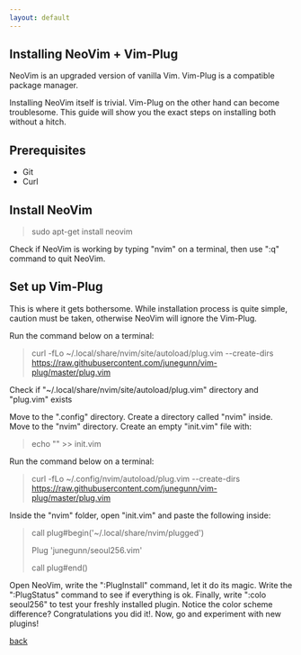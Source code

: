 ```yaml
---
layout: default
---
```


## Installing NeoVim + Vim-Plug

NeoVim is an upgraded version of vanilla Vim. Vim-Plug is a compatible package manager.

Installing NeoVim itself is trivial. Vim-Plug on the other hand can become troublesome. This guide will show you the exact steps on installing both without a hitch.

## Prerequisites

* Git
* Curl

## Install NeoVim

> sudo apt-get install neovim

Check if NeoVim is working by typing "nvim" on a terminal, then use ":q" command to quit NeoVim.

## Set up Vim-Plug

This is where it gets bothersome. While installation process is quite simple, caution must be taken, otherwise NeoVim will ignore the Vim-Plug.

Run the command below on a terminal:

>curl -fLo ~/.local/share/nvim/site/autoload/plug.vim --create-dirs \
>    https://raw.githubusercontent.com/junegunn/vim-plug/master/plug.vim

Check if "~/.local/share/nvim/site/autoload/plug.vim" directory and "plug.vim" exists

Move to the ".config" directory. Create a directory called "nvim" inside. Move to the "nvim" directory. Create an empty "init.vim" file with:

>echo "" >> init.vim

Run the command below on a terminal:

>curl -fLo ~/.config/nvim/autoload/plug.vim --create-dirs \
>    https://raw.githubusercontent.com/junegunn/vim-plug/master/plug.vim

Inside the "nvim" folder, open "init.vim" and paste the following inside:

>call plug#begin('~/.local/share/nvim/plugged')
>
>Plug 'junegunn/seoul256.vim'
>
>call plug#end()

Open NeoVim, write the ":PlugInstall" command, let it do its magic. Write the ":PlugStatus" command to see if everything is ok. Finally, write ":colo seoul256" to test your freshly installed plugin. Notice the color scheme difference? Congratulations you did it!. Now, go and experiment with new plugins!


[back](./)
